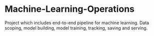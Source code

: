 # Machine-Learning-Operations
Project which includes end-to-end pipeline for machine learning.
Data scoping, model building, model training, tracking, saving and serving.
